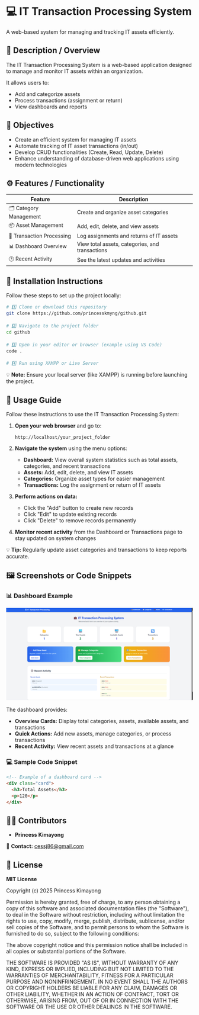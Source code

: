 # 💻 IT Transaction Processing System

A web-based system for managing and tracking IT assets efficiently.

## 📘 Description / Overview

The IT Transaction Processing System is a web-based application designed to manage and monitor IT assets within an organization.

It allows users to:
- Add and categorize assets
- Process transactions (assignment or return)
- View dashboards and reports

## 🎯 Objectives

- Create an efficient system for managing IT assets
- Automate tracking of IT asset transactions (in/out)
- Develop CRUD functionalities (Create, Read, Update, Delete)
- Enhance understanding of database-driven web applications using modern technologies

## ⚙️ Features / Functionality

| Feature | Description |
|---------|-------------|
| 🗂️ Category Management | Create and organize asset categories |
| 📦 Asset Management | Add, edit, delete, and view assets |
| 🔄 Transaction Processing | Log assignments and returns of IT assets |
| 📊 Dashboard Overview | View total assets, categories, and transactions |
| 🕒 Recent Activity | See the latest updates and activities |

## 🧩 Installation Instructions

Follow these steps to set up the project locally:

```bash
# 1️⃣ Clone or download this repository
git clone https://github.com/princesskmyng/github.git

# 2️⃣ Navigate to the project folder
cd github

# 3️⃣ Open in your editor or browser (example using VS Code)
code .

# 4️⃣ Run using XAMPP or Live Server
```

💡 **Note:** Ensure your local server (like XAMPP) is running before launching the project.

## 🚀 Usage Guide

Follow these instructions to use the IT Transaction Processing System:

1. **Open your web browser** and go to:
   ```
   http://localhost/your_project_folder
   ```

2. **Navigate the system** using the menu options:
   - **Dashboard:** View overall system statistics such as total assets, categories, and recent transactions
   - **Assets:** Add, edit, delete, and view IT assets
   - **Categories:** Organize asset types for easier management
   - **Transactions:** Log the assignment or return of IT assets

3. **Perform actions on data:**
   - Click the "Add" button to create new records
   - Click "Edit" to update existing records
   - Click "Delete" to remove records permanently

4. **Monitor recent activity** from the Dashboard or Transactions page to stay updated on system changes

💡 **Tip:** Regularly update asset categories and transactions to keep reports accurate.

## 🖼️ Screenshots or Code Snippets

### 📊 Dashboard Example

![IT Transaction Processing System Dashboard](imagesdashboard.png.png)

The dashboard provides:
- **Overview Cards:** Display total categories, assets, available assets, and transactions
- **Quick Actions:** Add new assets, manage categories, or process transactions
- **Recent Activity:** View recent assets and transactions at a glance

### 💻 Sample Code Snippet

```html
<!-- Example of a dashboard card -->
<div class="card">
  <h3>Total Assets</h3>
  <p>120</p>
</div>
```

## 👩‍💻 Contributors

- **Princess Kimayong**

📧 **Contact:** cessj86@gmail.com

## 🪪 License

**MIT License**

Copyright (c) 2025 Princess Kimayong

Permission is hereby granted, free of charge, to any person obtaining a copy of this software and associated documentation files (the "Software"), to deal in the Software without restriction, including without limitation the rights to use, copy, modify, merge, publish, distribute, sublicense, and/or sell copies of the Software, and to permit persons to whom the Software is furnished to do so, subject to the following conditions:

The above copyright notice and this permission notice shall be included in all copies or substantial portions of the Software.

THE SOFTWARE IS PROVIDED "AS IS", WITHOUT WARRANTY OF ANY KIND, EXPRESS OR IMPLIED, INCLUDING BUT NOT LIMITED TO THE WARRANTIES OF MERCHANTABILITY, FITNESS FOR A PARTICULAR PURPOSE AND NONINFRINGEMENT. IN NO EVENT SHALL THE AUTHORS OR COPYRIGHT HOLDERS BE LIABLE FOR ANY CLAIM, DAMAGES OR OTHER LIABILITY, WHETHER IN AN ACTION OF CONTRACT, TORT OR OTHERWISE, ARISING FROM, OUT OF OR IN CONNECTION WITH THE SOFTWARE OR THE USE OR OTHER DEALINGS IN THE SOFTWARE.
